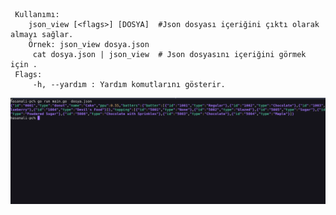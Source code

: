 
     Kullanımı:
        json_view [<flags>] [DOSYA]  #Json dosyası içeriğini çıktı olarak almayı sağlar.
        Örnek: json_view dosya.json
         cat dosya.json | json_view  # Json dosyasını içeriğini görmek için .
     Flags:
         -h, --yardım : Yardım komutlarını gösterir.


![plot](./media/main.png)